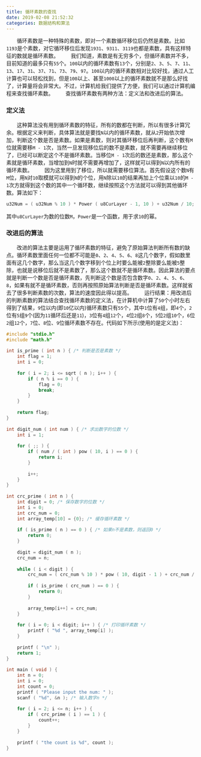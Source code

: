 ```yaml
---
title: 循环素数的查找
date: 2019-02-08 21:52:32
categories: 数据结构和算法
---
```

&emsp;&emsp;循环素数是一种特殊的素数，即对一个素数循环移位后仍然是素数。比如`1193`是个素数，对它循环移位后发现`1931`、`9311`、`3119`也都是素数，具有这样特征的数就是循环素数。
&emsp;&emsp;我们知道，素数是有无穷多个，但循环素数并不多，目前知道的最多只有`55`个。`100`以内的循环素数有`13`个，分别是`2`、`3`、`5`、`7`、`11`、`13`、`17`、`31`、`37`、`71`、`73`、`79`、`97`。`100`以内的循环素数相对比较好找，通过人工计算也可以轻松找到，但是`100`以上、甚至`1000`以上的循环素数就不是那么好找了，计算量将会非常大。不过，计算机给我们提供了方便，我们可以通过计算机编程来查找循环素数。
&emsp;&emsp;查找循环素数有两种方法：定义法和改进后的算法。

### 定义法

&emsp;&emsp;这种算法没有用到循环素数的特征，所有的数都在判断，所以有很多计算冗余。根据定义来判断，具体算法就是要找`N`以内的循环素数，就从`2`开始依次增加，判断这个数是否是素数。如果是素数，则对其循环移位后再判断，这个数有`M`位就需要移`M - 1`次，当然一旦发现移位后的数不是素数，就不需要再继续移位了，已经可以断定这个不是循环素数。当移位`M - 1`次后的数还是素数，那么这个素就是循环素数，当增加到`N`时就不需要再增加了，这样就可以得到`N`以内所有的循环素数。
&emsp;&emsp;因为这里用到了移位，所以就需要移位算法。首先假设这个数`N`有`M`位，用`N`对`10`取模就可以得到`N`的个位，用`N`除以`10`的结果再加上个位乘以`10`的`M - 1`次方就得到这个数的其中一个循环数，继续按照这个方法就可以得到其他循环数。算法如下：

``` cpp
u32Num = ( u32Num % 10 ) * Power ( u8CurLayer - 1, 10 ) + u32Num / 10;
```

其中`u8CurLayer`为数的位数`M`，`Power`是一个函数，用于求`10`的幂。

### 改进后的算法

&emsp;&emsp;改进的算法主要是运用了循环素数的特征，避免了原始算法判断所有数的缺点。循环素数里面任何一位都不可能是`0`、`2`、`4`、`5`、`6`、`8`这几个数字，假如数里面有这几个数字，那么当这几个数字移到个位上时要么能被`2`整除要么能被`5`整除，也就是说移位后就不是素数了，那么这个数就不是循环素数。因此算法的要点就是判断一个数是否是循环素数，先判断这个数是否包含数字`0`、`2`、`4`、`5`、`6`、`8`，如果有就不是循环素数，否则再按照原始算法判断是否是循环素数。这样就省去了很多判断素数的次数，算法的速度因此得以提高。
&emsp;&emsp;运行结果：用改进后的判断素数的算法结合查找循环素数的定义法，在计算机中计算了`50`个小时左右得到了结果，`9`位以内(即`10`亿以内)循环素数只有`55`个，其中`1`位有`4`组，即`4`个，`2`位有`5`组`9`个(因为`11`循环后还是`11`)，`3`位有`4`组`12`个，`4`位`2`组`8`个，`5`位`2`组`10`个，`6`位`2`组`12`个，`7`位、`8`位、`9`位循环素数不存在。代码如下所示(使用的是定义法)：

``` cpp
#include "stdio.h"
#include "math.h"
​
int is_prime ( int n ) { /* 判断是否是素数 */
    int flag = 1;
    int i = 0;
​
    for ( i = 2; i <= sqrt ( n ); i++ ) {
        if ( n % i == 0 ) {
            flag = 0;
            break;
        }
    }
​
    return flag;
}
​
int digit_num ( int num ) { /* 求出数字的位数 */
    int i = 1;
​
    for ( ;; ) {
        if ( num / ( int ) pow ( 10, i ) == 0 ) {
            return i;
        }
​
        i++;
    }
}
​
int crc_prime ( int n ) {
    int digit = 0; /* 保存数字的位数 */
    int i = 0;
    int crc_num = 0;
    int array_temp[10] = {0}; /* 缓存循环素数 */
​
    if ( is_prime ( n ) == 0 ) { /* 如果n不是素数，则返回0 */
        return 0;
    }
​
    digit = digit_num ( n );
    crc_num = n;
​
    while ( i < digit ) {
        crc_num = ( crc_num % 10 ) * pow ( 10, digit - 1 ) + crc_num / 10;
​
        if ( is_prime ( crc_num ) == 0 ) {
            return 0;
        }
​
        array_temp[i++] = crc_num;
    }
​
    for ( i = 0; i < digit; i++ ) { /* 打印循环素数 */
        printf ( "%d ", array_temp[i] );
    }
​
    printf ( "\n" );
    return 1;
}
​
int main ( void ) {
    int n = 0;
    int i = 0;
    int count = 0;
    printf ( "Please input the num: " );
    scanf ( "%d", &n ); /* 输入数字n */
​
    for ( i = 2; i <= n; i++ ) {
        if ( crc_prime ( i ) == 1 ) {
            count++;
        }
    }
​
    printf ( "the count is %d", count );
}
```